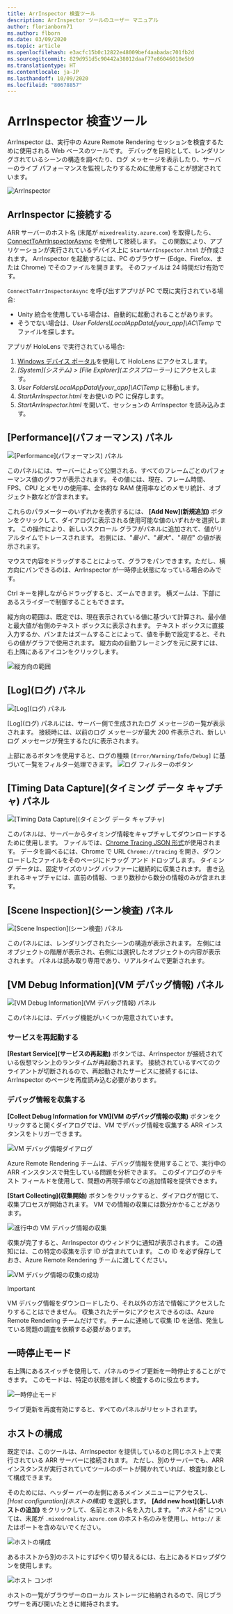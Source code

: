 ```yaml
---
title: ArrInspector 検査ツール
description: ArrInspector ツールのユーザー マニュアル
author: florianborn71
ms.author: flborn
ms.date: 03/09/2020
ms.topic: article
ms.openlocfilehash: e3acfc15b0c12822e48009bef4aabadac701fb2d
ms.sourcegitcommit: 829d951d5c90442a38012daaf77e86046018e5b9
ms.translationtype: HT
ms.contentlocale: ja-JP
ms.lasthandoff: 10/09/2020
ms.locfileid: "80678857"
---
```

# <a name="the-arrinspector-inspection-tool"></a>ArrInspector 検査ツール

ArrInspector は、実行中の Azure Remote Rendering セッションを検査するために使用される Web ベースのツールです。 デバッグを目的として、レンダリングされているシーンの構造を調べたり、ログ メッセージを表示したり、サーバーのライブ パフォーマンスを監視したりするために使用することが想定されています。

![ArrInspector](./media/arr-inspector.png)

## <a name="connecting-to-the-arrinspector"></a>ArrInspector に接続する

ARR サーバーのホスト名 (末尾が `mixedreality.azure.com`) を取得したら、[ConnectToArrInspectorAsync](../../how-tos/frontend-apis.md#connect-to-arr-inspector) を使用して接続します。 この関数により、アプリケーションが実行されているデバイス上に `StartArrInspector.html` が作成されます。 ArrInspector を起動するには、PC のブラウザー (Edge、Firefox、または Chrome) でそのファイルを開きます。 そのファイルは 24 時間だけ有効です。

`ConnectToArrInspectorAsync` を呼び出すアプリが PC で既に実行されている場合:

* Unity 統合を使用している場合は、自動的に起動されることがあります。
* そうでない場合は、*User Folders\\LocalAppData\\[your_app]\\AC\\Temp* でファイルを探します。

アプリが HoloLens で実行されている場合:

1. [Windows デバイス ポータル](https://docs.microsoft.com/windows/mixed-reality/using-the-windows-device-portal)を使用して HoloLens にアクセスします。
1. *[System]\(システム\) > [File Explorer]\(エクスプローラー\)* にアクセスします。
1. *User Folders\\LocalAppData\\[your_app]\\AC\\Temp* に移動します。
1. *StartArrInspector.html* をお使いの PC に保存します。
1. *StartArrInspector.html* を開いて、セッションの ArrInspector を読み込みます。

## <a name="the-performance-panel"></a>[Performance]\(パフォーマンス\) パネル

![[Performance]\(パフォーマンス\) パネル](./media/performance-panel.png)

このパネルには、サーバーによって公開される、すべてのフレームごとのパフォーマンス値のグラフが表示されます。 その値には、現在、フレーム時間、FPS、CPU とメモリの使用率、全体的な RAM 使用率などのメモリ統計、オブジェクト数などが含まれます。

これらのパラメーターのいずれかを表示するには、 **[Add New]\(新規追加\)** ボタンをクリックして、ダイアログに表示される使用可能な値のいずれかを選択します。 この操作により、新しいスクロール グラフがパネルに追加されて、値がリアルタイムでトレースされます。 右側には、"*最小*"、"*最大*"、"*現在*" の値が表示されます。

マウスで内容をドラッグすることによって、グラフをパンできます。ただし、横方向にパンできるのは、ArrInspector が一時停止状態になっている場合のみです。

Ctrl キーを押しながらドラッグすると、ズームできます。 横ズームは、下部にあるスライダーで制御することもできます。

縦方向の範囲は、既定では、現在表示されている値に基づいて計算され、最小値と最大値が右側のテキスト ボックスに表示されます。 テキスト ボックスに直接入力するか、パンまたはズームすることによって、値を手動で設定すると、それらの値がグラフで使用されます。 縦方向の自動フレーミングを元に戻すには、右上隅にあるアイコンをクリックします。

![縦方向の範囲](./media/vertical-range.png)

## <a name="the-log-panel"></a>[Log]\(ログ\) パネル

![[Log]\(ログ\) パネル](./media/log-panel.png)

[Log]\(ログ\) パネルには、サーバー側で生成されたログ メッセージの一覧が表示されます。 接続時には、以前のログ メッセージが最大 200 件表示され、新しいログ メッセージが発生するたびに表示されます。

上部にあるボタンを使用すると、ログの種類 `[Error/Warning/Info/Debug]` に基づいて一覧をフィルター処理できます。
![ログ フィルターのボタン](./media/log-filter.png)

## <a name="the-timing-data-capture-panel"></a>[Timing Data Capture]\(タイミング データ キャプチャ\) パネル

![[Timing Data Capture]\(タイミング データ キャプチャ\)](./media/timing-data-capture.png)

このパネルは、サーバーからタイミング情報をキャプチャしてダウンロードするために使用します。 ファイルでは、[Chrome Tracing JSON 形式](https://docs.google.com/document/d/1CvAClvFfyA5R-PhYUmn5OOQtYMH4h6I0nSsKchNAySU/edit)が使用されます。 データを調べるには、Chrome で URL `Chrome://tracing` を開き、ダウンロードしたファイルをそのページにドラッグ アンド ドロップします。 タイミング データは、固定サイズのリング バッファーに継続的に収集されます。 書き込まれるキャプチャには、直前の情報、つまり数秒から数分の情報のみが含まれます。

## <a name="the-scene-inspection-panel"></a>[Scene Inspection]\(シーン検査\) パネル

![[Scene Inspection]\(シーン検査\) パネル](./media/scene-inspection-panel.png)

このパネルには、レンダリングされたシーンの構造が表示されます。 左側にはオブジェクトの階層が表示され、右側には選択したオブジェクトの内容が表示されます。 パネルは読み取り専用であり、リアルタイムで更新されます。

## <a name="the-vm-debug-information-panel"></a>[VM Debug Information]\(VM デバッグ情報\) パネル

![[VM Debug Information]\(VM デバッグ情報\) パネル](./media/state-debugger-panel.png)

このパネルには、デバッグ機能がいくつか用意されています。

### <a name="restart-service"></a>サービスを再起動する

**[Restart Service]\(サービスの再起動\)** ボタンでは、ArrInspector が接続されている仮想マシン上のランタイムが再起動されます。 接続されているすべてのクライアントが切断されるので、再起動されたサービスに接続するには、ArrInspector のページを再度読み込む必要があります。

### <a name="collect-debug-information"></a>デバッグ情報を収集する

**[Collect Debug Information for VM]\(VM のデバッグ情報の収集\)** ボタンをクリックすると開くダイアログでは、VM でデバッグ情報を収集する ARR インスタンスをトリガーできます。

![VM デバッグ情報ダイアログ](./media/state-debugger-dialog.png)

Azure Remote Rendering チームは、デバッグ情報を使用することで、実行中の ARR インスタンスで発生している問題を分析できます。 このダイアログのテキスト フィールドを使用して、問題の再現手順などの追加情報を提供できます。

**[Start Collecting]\(収集開始\)** ボタンをクリックすると、ダイアログが閉じて、収集プロセスが開始されます。 VM での情報の収集には数分かかることがあります。

![進行中の VM デバッグ情報の収集](./media/state-debugger-panel-in-progress.png)

収集が完了すると、ArrInspector のウィンドウに通知が表示されます。 この通知には、この特定の収集を示す ID が含まれています。 この ID を必ず保存しておき、Azure Remote Rendering チームに渡してください。

![VM デバッグ情報の収集の成功](./media/state-debugger-snackbar-success.png)

> [!IMPORTANT]
> VM デバッグ情報をダウンロードしたり、それ以外の方法で情報にアクセスしたりすることはできません。 収集されたデータにアクセスできるのは、Azure Remote Rendering チームだけです。 チームに連絡して収集 ID を送信、発生している問題の調査を依頼する必要があります。

## <a name="pause-mode"></a>一時停止モード

右上隅にあるスイッチを使用して、パネルのライブ更新を一時停止することができます。 このモードは、特定の状態を詳しく検査するのに役立ちます。

![一時停止モード](./media/pause-mode.png)

ライブ更新を再度有効にすると、すべてのパネルがリセットされます。

## <a name="host-configuration"></a>ホストの構成

既定では、このツールは、ArrInspector を提供しているのと同じホスト上で実行されている ARR サーバーに接続されます。 ただし、別のサーバーでも、ARR インスタンスが実行されていてツールのポートが開かれていれば、検査対象として構成できます。

そのためには、ヘッダー バーの左側にあるメイン メニューにアクセスし、 *[Host configuration]\(ホストの構成\)* を選択します。 **[Add new host]\(新しいホストの追加\)** をクリックして、名前とホスト名を入力します。 "*ホスト名*" については、末尾が `.mixedreality.azure.com` のホスト名のみを使用し、`http://` またはポートを含めないでください。

![ホストの構成](./media/host-configuration.png)

あるホストから別のホストにすばやく切り替えるには、右上にあるドロップダウンを使用します。

![ホスト コンボ](./media/host-switch-combo.png)

ホストの一覧がブラウザーのローカル ストレージに格納されるので、同じブラウザーを再び開いたときに維持されます。
